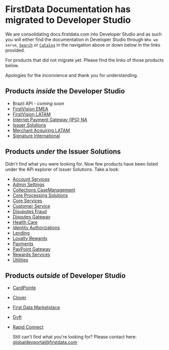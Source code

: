 # FirstData Documentation has migrated to Developer Studio

We are consolidating docs.firstdata.com into Developer Studio and as such you will either find the documentation in Developer Studio through `Who we serve`, [`Search`](/search) or [`Catalog`](/api) in the navigation above or down below in the links provided.

For products that did not migrate yet. Please find the links of those products below.

Apologies for the inconvience and thank you for understanding.

## Products *inside* the Developer Studio

-  Brazil API - *coming soon* 
- [FirstVision EMEA](/product/FirstVisionEMEA)
- [FirstVision LATAM](/product/FirstVisionLATAM) 
- [Internet Payment Gateway (IPG) NA](/product/IPGNA)
- [Issuer Solutions](/product/IssuerSolutions)
- [Merchant Acquiring LATAM](/product/MerchantAcquiringLATAM)
- [Signature International](/product/SignatureInternational)

## Products *under* the Issuer Solutions

Didn't find what you were looking for. Now few products have been listed under the API explorer of Issuer Solutions. Take a look:

- [Account Services](/product/IssuerSolutions/api/?type=post&path=/account/v4/accountChangeInTermsAudit&branch=main&version=1.0.0)
- [Admin Settings](/product/IssuerSolutions/api/?type=post&path=/ocs/v1/automatedAdjustmentProfile&branch=main&version=1.0.0)
- [Collections CaseManagement](/product/IssuerSolutions/api/?type=post&path=/collectionsAccounts/v1/accountDetails&branch=main&version=1.0.0)
- [Core Processing Solutions](/product/IssuerSolutions/api/?type=post&path=/commercialcard/v1/accountAuthStrategyDelete&branch=main&version=1.0.0) 
- [Core Services](/product/IssuerSolutions/api/type=post&path=/cardholderPricing/v1/accountLevelRulesMinimumPaymentDueCommentText&branch=main&version=1.0.0) 
- [Customer Service](/product/IssuerSolutions/api/?type=post&path=/ecsPayments/v2/activeRegistration&branch=main&version=1.0.0) 
- [Disuputes Fraud](/product/IssuerSolutions/api/?type=post&path=/creCore/v1/createEaseFraudFeedbackRecord&branch=main&version=1.0.0) 
- [Disputes Gateway](/product/IssuerSolutions/api/?type=post&path=/fs/disputesGateway/v1/nautilusNotify&branch=main&version=1.0.0) 
- [Health Care](/product/IssuerSolutions/api/?type=post&path=/healthcare/v1/addOverrideMerchantCategoryCode&branch=main&version=1.0.0)
- [Identity Authorizations](/product/IssuerSolutions/api/?type=post&path=/authorizations/v2/acsAuthorizationControls&branch=main&version=1.0.0) 
- [Lending](/product/IssuerSolutions/api/?type=post&path=/offers/v1/acceptOffer&branch=main&version=1.0.0)
- [Loyalty Rewards](/product/IssuerSolutions/api/?type=post&path=/rewardsui/v2/addHouseholdMember&branch=main&version=1.0.0)
- [Payments](/product/IssuerSolutions/api/?type=post&path=/payments/v2/autoPayments&branch=main&version=1.0.0)
- [PayPoint Gateway](/product/IssuerSolutions/api/?type=post&path=/calculateConvenienceFee&branch=main&version=1.0.0) 
- [Rewards Services](/product/IssuerSolutions/api/?type=post&path=/rewardsui/v2/getRealTimeRewardDetails&branch=main&version=1.0.0)
- [Utilities](/product/IssuerSolutions/api/?type=post&path=/utilities/v4/consumerAccounts&branch=main&version=1.0.0)


## Products *outside* of Developer Studio

- [CardPointe](https://developer.cardpointe.com/)
- [Clover](https://docs.clover.com/docs)
- [First Data Marketplace](https://developer.firstdata.com/marketplace/)
- [Gyft](https://business.gyft.com/developers/)
- [Rapid Connect](https://www.rapidconnect.com/)



  Still can't find what you're looking for? Please contact here: globaldevportal@firstdata.com

